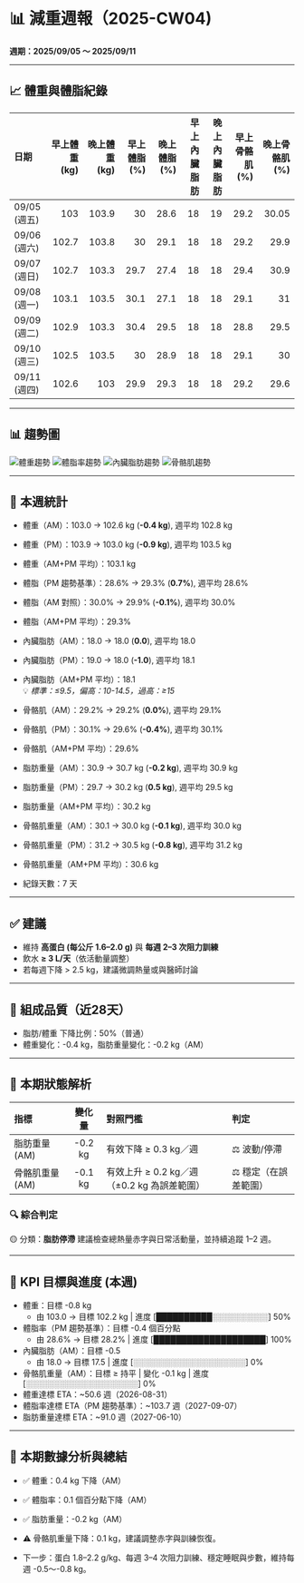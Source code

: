 # 📊 減重週報（2025-CW04)

**週期：2025/09/05 ～ 2025/09/11**  

---

## 📈 體重與體脂紀錄

| 日期         |   早上體重 (kg) |   晚上體重 (kg) |   早上體脂 (%) |   晚上體脂 (%) |   早上內臟脂肪 |   晚上內臟脂肪 |   早上骨骼肌 (%) |   晚上骨骼肌 (%) |
|:-------------|----------------:|----------------:|---------------:|---------------:|---------------:|---------------:|-----------------:|-----------------:|
| 09/05 (週五) |           103   |           103.9 |           30   |           28.6 |             18 |             19 |             29.2 |            30.05 |
| 09/06 (週六) |           102.7 |           103.8 |           30   |           29.1 |             18 |             18 |             29.2 |            29.9  |
| 09/07 (週日) |           102.7 |           103.3 |           29.7 |           27.4 |             18 |             18 |             29.4 |            30.9  |
| 09/08 (週一) |           103.1 |           103.5 |           30.1 |           27.1 |             18 |             18 |             29.1 |            31    |
| 09/09 (週二) |           102.9 |           103.3 |           30.4 |           29.5 |             18 |             18 |             28.8 |            29.5  |
| 09/10 (週三) |           102.5 |           103.5 |           30   |           28.9 |             18 |             18 |             29.1 |            30    |
| 09/11 (週四) |           102.6 |           103   |           29.9 |           29.3 |             18 |             18 |             29.2 |            29.6  |

---

## 📊 趨勢圖

![體重趨勢](2025-CW04_weight_trend.png)
![體脂率趨勢](2025-CW04_bodyfat_trend.png)
![內臟脂肪趨勢](2025-CW04_visceral_fat_trend.png)
![骨骼肌趨勢](2025-CW04_muscle_trend.png)

---

## 📌 本週統計

- 體重（AM）：103.0 → 102.6 kg  (**-0.4 kg**), 週平均 102.8 kg  
- 體重（PM）：103.9 → 103.0 kg  (**-0.9 kg**), 週平均 103.5 kg  
- 體重（AM+PM 平均）：103.1 kg  

- 體脂（PM 趨勢基準）：28.6% → 29.3%  (**0.7%**), 週平均 28.6%  
- 體脂（AM 對照）：30.0% → 29.9%  (**-0.1%**), 週平均 30.0%  
- 體脂（AM+PM 平均）：29.3%  

- 內臟脂肪（AM）：18.0 → 18.0  (**0.0**), 週平均 18.0  
- 內臟脂肪（PM）：19.0 → 18.0  (**-1.0**), 週平均 18.1  
- 內臟脂肪（AM+PM 平均）：18.1  
  💡 *標準：≤9.5，偏高：10-14.5，過高：≥15*  

- 骨骼肌（AM）：29.2% → 29.2%  (**0.0%**), 週平均 29.1%  
- 骨骼肌（PM）：30.1% → 29.6%  (**-0.4%**), 週平均 30.1%  
- 骨骼肌（AM+PM 平均）：29.6%  

- 脂肪重量（AM）：30.9 → 30.7 kg  (**-0.2 kg**), 週平均 30.9 kg  
- 脂肪重量（PM）：29.7 → 30.2 kg  (**0.5 kg**), 週平均 29.5 kg  
- 脂肪重量（AM+PM 平均）：30.2 kg  

- 骨骼肌重量（AM）：30.1 → 30.0 kg  (**-0.1 kg**), 週平均 30.0 kg  
- 骨骼肌重量（PM）：31.2 → 30.5 kg  (**-0.8 kg**), 週平均 31.2 kg  
- 骨骼肌重量（AM+PM 平均）：30.6 kg  

- 紀錄天數：7 天

---

## ✅ 建議
- 維持 **高蛋白 (每公斤 1.6–2.0 g)** 與 **每週 2–3 次阻力訓練**  
- 飲水 **≥ 3 L/天**（依活動量調整）  
- 若每週下降 > 2.5 kg，建議微調熱量或與醫師討論  

---

## 🧪 組成品質（近28天）

- 脂肪/體重 下降比例：50%（普通）  
- 體重變化：-0.4 kg，脂肪重量變化：-0.2 kg（AM）  

---


## 🧭 本期狀態解析

| 指標 | 變化量 | 對照門檻 | 判定 |
|:--|:--:|:--|:--|
| 脂肪重量 (AM) | -0.2 kg | 有效下降 ≥ 0.3 kg／週 | ⚖️ 波動/停滯 |
| 骨骼肌重量 (AM) | -0.1 kg | 有效上升 ≥ 0.2 kg／週（±0.2 kg 為誤差範圍） | ⚖️ 穩定（在誤差範圍） |

### 🔍 綜合判定

🟡 分類：**脂肪停滯**
建議檢查總熱量赤字與日常活動量，並持續追蹤 1–2 週。


---

## 🎯 KPI 目標與進度 (本週)

- 體重：目標 -0.8 kg  
  - 由 103.0 → 目標 102.2 kg  | 進度 [██████████░░░░░░░░░░] 50%  
- 體脂率（PM 趨勢基準）：目標 -0.4 個百分點  
  - 由 28.6% → 目標 28.2%  | 進度 [████████████████████] 100%  
- 內臟脂肪（AM）：目標 -0.5  
  - 由 18.0 → 目標 17.5  | 進度 [░░░░░░░░░░░░░░░░░░░░] 0%  
- 骨骼肌重量（AM）：目標 ≥ 持平  | 變化 -0.1 kg  | 進度 [░░░░░░░░░░░░░░░░░░░░] 0%  
- 體重達標 ETA：~50.6 週（2026-08-31）  
- 體脂率達標 ETA（PM 趨勢基準）：~103.7 週（2027-09-07）  
- 脂肪重量達標 ETA：~91.0 週（2027-06-10）  

---

## 🧠 本期數據分析與總結

- ✅ 體重：0.4 kg 下降（AM）
- ✅ 體脂率：0.1 個百分點下降（AM）
- ✅ 脂肪重量：-0.2 kg（AM）
- ⚠️ 骨骼肌重量下降：0.1 kg，建議調整赤字與訓練恢復。

- 下一步：蛋白 1.8–2.2 g/kg、每週 3–4 次阻力訓練、穩定睡眠與步數，維持每週 -0.5～-0.8 kg。
